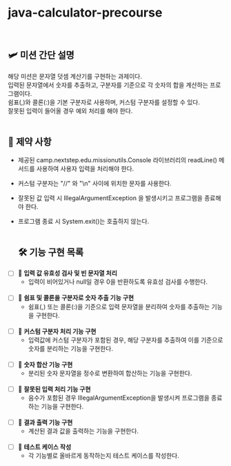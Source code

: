 # java-calculator-precourse
<br>

## 🛩️ 미션 간단 설명
해당 미션은 문자열 덧셈 계산기를 구현하는 과제이다.  
입력된 문자열에서 숫자를 추출하고, 구분자를 기준으로 각 숫자의 합을 계산하는 프로그램이다.  
쉼표(,)와 콜론(:)을 기본 구분자로 사용하며, 커스텀 구분자를 설정할 수 있다.  
잘못된 입력이 들어올 경우 예외 처리를 해야 한다.
<br><br>

## 🔐 제약 사항
- 제공된 camp.nextstep.edu.missionutils.Console 라이브러리의 readLine() 메서드를 사용하여 사용자 입력을 처리해야 한다.
- 커스텀 구분자는 "//" 와 "\n" 사이에 위치한 문자를 사용한다.
- 잘못된 값 입력 시 IllegalArgumentException 을 발생시키고 프로그램을 종료해야 한다.
- 프로그램 종료 시 System.exit()는 호출하지 않는다.
  <br><br>

  ## 🛠️ 기능 구현 목록
- [ ] 📌 <b>입력 값 유효성 검사 및 빈 문자열 처리</b> 
    - 입력이 비어있거나 null일 경우 0을 반환하도록 유효성 검사를 수행한다.
<br><br>
- [ ] 📌 <b>쉼표 및 콜론을 구분자로 숫자 추출 기능 구현</b> 
    - 쉼표(,) 또는 콜론(:)을 기준으로 입력 문자열을 분리하여 숫자를 추출하는 기능을 구현한다.
      <br><br>
- [ ] 📌 <b>커스텀 구분자 처리 기능 구현</b> 
    - 입력값에 커스텀 구분자가 포함된 경우, 해당 구분자를 추출하여 이를 기준으로 숫자를 분리하는 기능을 구현한다.
      <br><br>
- [ ] 📌 <b>숫자 합산 기능 구현</b> 
    - 분리된 숫자 문자열을 정수로 변환하여 합산하는 기능을 구현한다.
      <br><br>
- [ ] 📌 <b>잘못된 입력 처리 기능 구현</b> 
    - 음수가 포함된 경우 IllegalArgumentException을 발생시켜 프로그램을 종료하는 기능을 구현한다.
      <br><br>
- [ ] 📌 <b>결과 출력 기능 구현</b> 
    - 계산된 결과 값을 출력하는 기능을 구현한다.
      <br><br>
- [ ] 📌 <b>테스트 케이스 작성</b> 
    - 각 기능별로 올바르게 동작하는지 테스트 케이스를 작성한다.